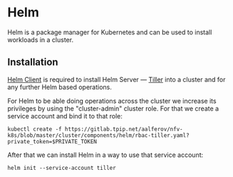 # Helm

Helm is a package manager for Kubernetes and can be used to install workloads in
a cluster.

## Installation

[Helm Client] is required to install Helm Server — [Tiller] into a cluster and
for any further Helm based operations.

For Helm to be able doing operations across the cluster we increase its
privileges by using the "cluster-admin" cluster role. For that we create
a service account and bind it to that role:

```
kubectl create -f https://gitlab.tpip.net/aalferov/nfv-k8s/blob/master/cluster/components/helm/rbac-tiller.yaml?private_token=$PRIVATE_TOKEN
```

After that we can install Helm in a way to use that service account:

```
helm init --service-account tiller
```

<!-- Links -->

[Helm]: https://helm.sh
[Tiller]: https://docs.helm.sh/using_helm/#installing-tiller
[Helm Client]: https://docs.helm.sh/using_helm/#installing-the-helm-client
